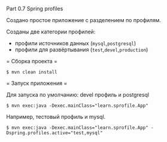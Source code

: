 Part 0.7 Spring profiles

Создано простое приложение с разделением по профилям.

Созданы две категории профилей:
 * профили источников данных (`mysql`,`postgresql`)
 * профили для развёртывания (`test`,`devel`,`production`)

= Сборка проекта =

```
$ mvn clean install
```

= Запуск приложения =

Для запуска по умолчанию: devel профиль и postgresql

```
$ mvn exec:java -Dexec.mainClass="learn.sprofile.App"
```

Например, тестовый профиль и mysql.

```
$ mvn exec:java -Dexec.mainClass="learn.sprofile.App" -Dspring.profiles.active="test,mysql"
```
